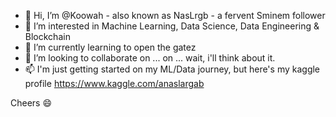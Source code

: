 - 👋 Hi, I’m @Koowah - also known as NasLrgb - a fervent Sminem follower
- 👀 I’m interested in Machine Learning, Data Science, Data Engineering & Blockchain
- 🌱 I’m currently learning to open the gatez
- 💞️ I’m looking to collaborate on ... on ... wait, i'll think about it.
- 📫 I'm just getting started on my ML/Data journey, but here's my kaggle profile https://www.kaggle.com/anaslargab

Cheers 😄
<!---
Koowah/Koowah is a ✨ special ✨ repository because its `README.md` (this file) appears on your GitHub profile.
You can click the Preview link to take a look at your changes.
--->
